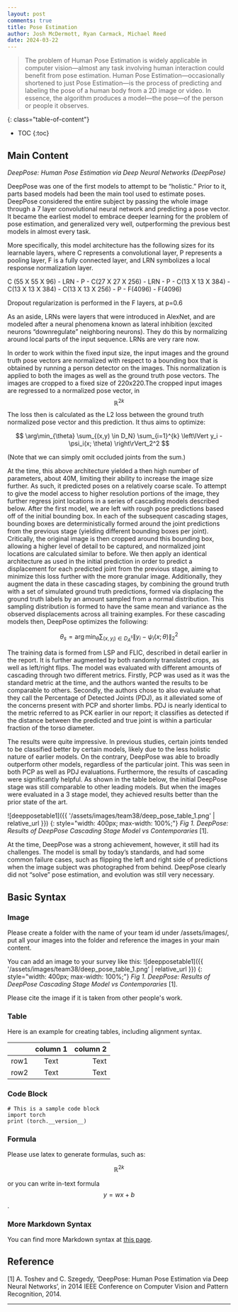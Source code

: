 ```yaml
---
layout: post
comments: true
title: Pose Estimation
author: Josh McDermott, Ryan Carmack, Michael Reed
date: 2024-03-22
---
```



> The problem of Human Pose Estimation is widely applicable in computer vision—almost any task involving human interaction could benefit from pose estimation. Human Pose Estimation—occasionally shortened to just Pose Estimation—is the process of predicting and labeling the pose of a human body from a 2D image or video. In essence, the algorithm produces a model—the pose—of the person or people it observes.


<!--more-->
{: class="table-of-content"}
* TOC
{:toc}

## Main Content
_DeepPose: Human Pose Estimation via Deep Neural Networks (DeepPose)_

DeepPose was one of the first models to attempt to be “holistic.” Prior to it, parts based models had been the main tool used to estimate poses. DeepPose considered the entire subject by passing the whole image through a 7 layer convolutional neural network and predicting a pose vector. It became the earliest model to embrace deeper learning for the problem of pose estimation, and generalized very well, outperforming the previous best models in almost every task. 

More specifically, this model architecture has the following sizes for its learnable layers, where C represents a convolutional layer, P represents a pooling layer, F is a fully connected layer, and LRN symbolizes a local response normalization layer. 

C (55 X 55 X 96) - LRN - P - C(27 X 27 X 256) - LRN - P - C(13 X 13 X 384) - C(13 X 13 X 384) - C(13 X 13 X 256) - P - F(4096) - F(4096)

Dropout regularization is performed in the F layers, at p=0.6 


As an aside, LRNs were layers that were introduced in AlexNet, and are modeled after a neural phenomena known as lateral inhibition (excited neurons “downregulate” neighboring neurons). They do this by normalizing around local parts of the input sequence. LRNs are very rare now.

In order to work within the fixed input size, the input images and the ground truth pose vectors are normalized with respect to a bounding box that is obtained by running a person detector on the images. This normalization is applied to both the images as well as the ground truth pose vectors. The images are cropped to a fixed size of 220x220.The cropped input images are regressed to a normalized pose vector, in
$$
\mathbb{R}^{2k}
$$
The loss then is calculated as the L2 loss between the ground truth normalized pose vector and this prediction. It thus aims to optimize:

$$
\arg\min_{\theta} \sum_{(x,y) \in D_N} \sum_{i=1}^{k} \left\lVert y_i - \psi_i(x; \theta) \right\rVert_2^2
$$

(Note that we can simply omit occluded joints from the sum.)

At the time, this above architecture yielded a then high number of parameters, about 40M, limiting their ability to increase the image size further. As such, it predicted poses on a relatively coarse scale. To attempt to give the model access to higher resolution portions of the image, they further regress joint locations in a series of cascading models described below.
After the first model, we are left with rough pose predictions based off of the initial bounding box. In each of the subsequent cascading stages, bounding boxes are deterministically formed around the joint predictions from the previous stage (yielding different bounding boxes per joint). Critically, the original image is then cropped around this bounding box, allowing a higher level of detail to be captured, and normalized joint locations are calculated similar to before. We then apply an identical architecture as used in the initial prediction in order to predict a displacement for each predicted joint from the previous stage, aiming to minimize this loss further with the more granular image. Additionally, they augment the data in these cascading stages, by combining the ground truth with a set of simulated ground truth predictions, formed via displacing the ground truth labels by an amount sampled from a normal distribution. This sampling distribution is formed to have the same mean and variance as the observed displacements across all training examples. For these cascading models then, DeepPose optimizes the following:

$$
\theta_s = \arg\min_{\theta} \sum_{(x,y_i) \in {D_A}^s} \left\lVert y_i - \psi_i(x; \theta) \right\rVert_2^2
$$

The training data is formed from LSP and FLIC, described in detail earlier in the report. It is further augmented by both randomly translated crops, as well as left/right flips.
The model was evaluated with different amounts of cascading through two different metrics. Firstly, PCP was used as it was the standard metric at the time, and the authors wanted the results to be comparable to others. Secondly, the authors chose to also evaluate what they call the Percentage of Detected Joints (PDJ), as it alleviated some of the concerns present with PCP and shorter limbs. PDJ is nearly identical to the metric referred to as PCK earlier in our report; it classifies as detected if the distance between the predicted and true joint is within a particular fraction of the torso diameter.

The results were quite impressive. In previous studies, certain joints tended to be classified better by certain models, likely due to the less holistic nature of earlier models. On the contrary, DeepPose was able to broadly outperform other models, regardless of the particular joint. This was seen in both PCP as well as PDJ evaluations. Furthermore, the results of cascading were significantly helpful. As shown in the table below, the initial DeepPose stage was still comparable to other leading models. But when the images were evaluated in a 3 stage model, they achieved results better than the prior state of the art. 

![deepposetable1]({{ '/assets/images/team38/deep_pose_table_1.png' | relative_url }})
{: style="width: 400px; max-width: 100%;"}
*Fig 1. DeepPose: Results of DeepPose Cascading Stage Model vs Contemporaries* [1].

At the time, DeepPose was a strong achievement, however, it still had its challenges. The model is small by today’s standards, and had some common failure cases, such as flipping the left and right side of predictions when the image subject was photographed from behind. DeepPose clearly did not “solve” pose estimation, and evolution was still very necessary.


## Basic Syntax
### Image
Please create a folder with the name of your team id under /assets/images/, put all your images into the folder and reference the images in your main content.

You can add an image to your survey like this:
![deepposetable1]({{ '/assets/images/team38/deep_pose_table_1.png' | relative_url }})
{: style="width: 400px; max-width: 100%;"}
*Fig 1. DeepPose: Results of DeepPose Cascading Stage Model vs Contemporaries* [1].

Please cite the image if it is taken from other people's work.


### Table
Here is an example for creating tables, including alignment syntax.

|             | column 1    |  column 2     |
| :---        |    :----:   |          ---: |
| row1        | Text        | Text          |
| row2        | Text        | Text          |



### Code Block
```
# This is a sample code block
import torch
print (torch.__version__)
```


### Formula
Please use latex to generate formulas, such as:

$$
\mathbb{R}^{2k}
$$

or you can write in-text formula $$y = wx + b$$.

### More Markdown Syntax
You can find more Markdown syntax at [this page](https://www.markdownguide.org/basic-syntax/).

## Reference

[1] A. Toshev and C. Szegedy, ‘DeepPose: Human Pose Estimation via Deep Neural Networks’, in 2014 IEEE Conference on Computer Vision and Pattern Recognition, 2014.

---
